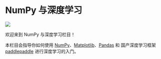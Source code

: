 # NumPy 与深度学习

<a href="https://www.paddlepaddle.org.cn/?from=matplotlib-cn" target="_blank">
  <img src="https://static.matplotlib.org.cn/inside/9d3fe9e349990cba65902826dda16f11.png">
</a>

欢迎来到 NumPy 与深度学习栏目！

本栏目会指导你如何使用 [NumPy](https://www.numpy.org.cn/)、[Matplotlib](https://www.matplotlib.org.cn/)、[Pandas](https://www.pypandas.cn/) 和 国产深度学习框架[paddlepaddle](https://www.paddlepaddle.org.cn/?from=matplotlib-cn) 进行深度学习的入门。
